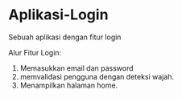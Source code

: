 # Aplikasi-Login
Sebuah aplikasi dengan fitur login

Alur Fitur Login:
1. Memasukkan email dan password
2. memvalidasi pengguna dengan deteksi wajah.
3. Menampilkan halaman home.
